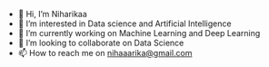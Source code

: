 - 👋 Hi, I’m Niharikaa
- 👀 I’m interested in Data science and Artificial Intelligence
- 🌱 I’m currently working on Machine Learning and Deep Learning
- 💞️ I’m looking to collaborate on Data Science
- 📫 How to reach me on nihaaarika@gmail.com

<!---
niharikaa22/niharikaa22 is a ✨ special ✨ repository because its `README.md` (this file) appears on your GitHub profile.
You can click the Preview link to take a look at your changes.
--->
